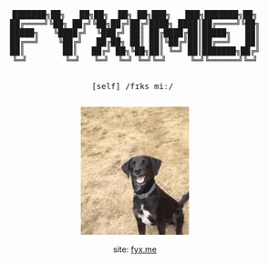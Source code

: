 <div align="center">
<!-- https://budavariam.github.io/asciiart-text/multi - ansi shadow -->
<pre>
███████╗██╗   ██╗██╗  ██╗ ██╗███╗   ███╗███████╗██╗
██╔════╝╚██╗ ██╔╝╚██╗██╔╝██╔╝████╗ ████║██╔════╝╚██╗
█████╗   ╚████╔╝  ╚███╔╝ ██║ ██╔████╔██║█████╗   ██║
██╔══╝    ╚██╔╝   ██╔██╗ ██║ ██║╚██╔╝██║██╔══╝   ██║
██║        ██║   ██╔╝ ██╗╚██╗██║ ╚═╝ ██║███████╗██╔╝
╚═╝        ╚═╝   ╚═╝  ╚═╝ ╚═╝╚═╝     ╚═╝╚══════╝╚═╝

[self] /fɪks miː/
</pre>
<img src="./gifs/blinking-dog-small.webp" />
<p>
  site:
    <a href="https://fyx.me/">fyx.me</a>
</p>
</div>
